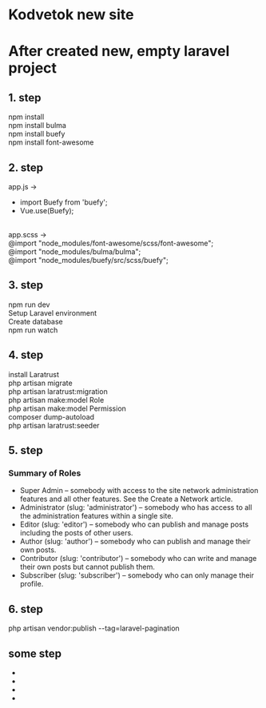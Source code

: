 # Kodvetok new site
# After created new, empty laravel project
## 1. step

npm install <br />
npm install bulma <br />
npm install buefy <br />
npm install font-awesome <br />

## 2. step
app.js -> <br />
* import Buefy from 'buefy';<br />
* Vue.use(Buefy);<br />
<br />
app.scss -> <br />
@import "node_modules/font-awesome/scss/font-awesome";<br />
@import "node_modules/bulma/bulma";<br />
@import "node_modules/buefy/src/scss/buefy";<br />

## 3. step
npm run dev <br />
Setup Laravel environment<br />
Create database<br />
npm run watch<br />

## 4. step
install Laratrust<br />
php artisan migrate<br />
php artisan laratrust:migration<br />
php artisan make:model Role<br />
php artisan make:model Permission<br />
composer dump-autoload<br />
php artisan laratrust:seeder<br />

## 5. step
### Summary of Roles
* Super Admin – somebody with access to the site network administration features and all other features. See the Create a Network article.<br />
* Administrator (slug: 'administrator') – somebody who has access to all the administration features within a single site.<br />
* Editor (slug: 'editor') – somebody who can publish and manage posts including the posts of other users.<br />
* Author (slug: 'author') – somebody who can publish and manage their own posts.<br />
* Contributor (slug: 'contributor') – somebody who can write and manage their own posts but cannot publish them.<br />
* Subscriber (slug: 'subscriber') – somebody who can only manage their profile.<br />

## 6. step
php artisan vendor:publish --tag=laravel-pagination<br />

## some step
<div id="social-links">
	<ul>
		<li><a href="https://www.facebook.com/sharer/sharer.php?u=http://jorenvanhocht.be" class="social-button " id=""><span class="fa fa-facebook-official"></span></a></li>
		<li><a href="https://twitter.com/intent/tweet?text=my share text&amp;url=http://jorenvanhocht.be" class="social-button " id=""><span class="fa fa-twitter"></span></a></li>
		<li><a href="https://plus.google.com/share?url=http://jorenvanhocht.be" class="social-button " id=""><span class="fa fa-google-plus"></span></a></li>
		<li><a href="http://www.linkedin.com/shareArticle?mini=true&amp;url=http://jorenvanhocht.be&amp;title=my share text&amp;summary=dit is de linkedin summary" class="social-button " id=""><span class="fa fa-linkedin"></span></a></li>
	</ul>
</div>